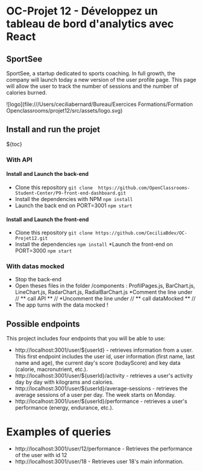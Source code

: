 # OC-Projet 12 - Développez un tableau de bord d'analytics avec React 

## SportSee
SportSee, a startup dedicated to sports coaching. In full growth, the company will launch today a new version of the user profile page. This page will allow the user to track the number of sessions and the number of calories burned.

![logo](file:///Users/ceciliabernard/Bureau/Exercices Formations/Formation Openclassrooms/projet12/src/assets/logo.svg)
⁩ 
## Install and run the projet
${toc}
### With API

#### Install and Launch the back-end
* Clone this repository `git clone  https://github.com/OpenClassrooms-Student-Center/P9-front-end-dashboard.git`
* Install the dependencies with NPM `npm install`
* Launch the back end on PORT=3001 `npm start`

#### Install and Launch the front-end
* Clone this repository `git clone https://github.com/CeciliaBdev/OC-Projet12.git`
* Install the dependencies `npm install`
*Launch the front-end on PORT=3000 `npm start`

### With datas mocked
* Stop the back-end 
* Open theses files in the folder /components : ProfilPages.js, BarChart.js, LineChart.js, RadarChart.js, RadialBarChart.js
*Comment the line under // ** call API ** //
*Uncomment the line under // ** call dataMocked ** //
* The app turns with the data mocked !

## Possible endpoints
This project includes four endpoints that you will be able to use:

* http://localhost:3001/user/${userId} - retrieves information from a user. This first endpoint includes the user id, user information (first name, last name and age), the current day's score (todayScore) and key data (calorie, macronutrient, etc.).
* http://localhost:3001/user/${userId}/activity - retrieves a user's activity day by day with kilograms and calories.
* http://localhost:3001/user/${userId}/average-sessions - retrieves the average sessions of a user per day. The week starts on Monday.
* http://localhost:3001/user/${userId}/performance - retrieves a user's performance (energy, endurance, etc.).

# Examples of queries

* http://localhost:3001/user/12/performance - Retrieves the performance of the user with id 12
* http://localhost:3001/user/18 - Retrieves user 18's main information.

